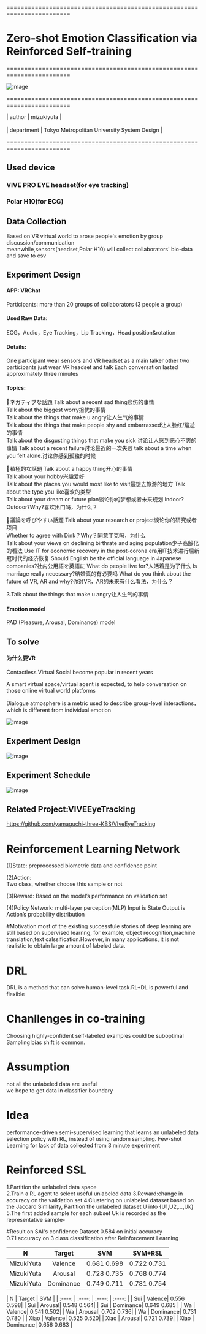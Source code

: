 ========================================================================

# Zero-shot Emotion Classification via Reinforced Self-training

========================================================================

![image](https://user-images.githubusercontent.com/26008298/132282618-0440b99c-af47-4e75-9c45-2253ba94f59d.png)

========================================================================

| author | mizukiyuta | <br />   
| department | Tokyo Metropolitan University System Design |  <br />

========================================================================

## Used device

### VIVE PRO EYE headset(for eye tracking)

### Polar H10(for ECG)

## Data Collection
Based on VR virtual world to arose people's emotion by group discussion/communication<br /> 
meanwhile,sensors(headset,Polar H10) will collect collaborators' bio-data and save to csv 

## Experiment Design
#### APP: VRChat
Participants: more than 20 groups of collaborators (3 people a group)
#### Used Raw Data: 
ECG，Audio，Eye Tracking，Lip Tracking，Head position&rotation

#### Details:	
One participant wear sensors and VR headset as a main talker
other two participants just wear VR headset and talk
Each conversation lasted approximately three minutes
#### Topics:
ネガティブな話題
Talk about a recent sad thing悲伤的事情  
Talk about the biggest worry担忧的事情  
Talk about the things that make u angry让人生气的事情  
Talk about the things that make people shy and embarrassed让人脸红/尴尬的事情  
Talk about the disgusting things that make you sick 讨论让人感到恶心不爽的事情
Talk about a recent failure讨论最近的一次失败
talk about a time when you felt alone.讨论你感到孤独的时候

積極的な話題
Talk about a happy thing开心的事情  
Talk about your hobby兴趣爱好  
Talk about the places you would most like to visit最想去旅游的地方
Talk about the type you like喜欢的类型  
Talk about your dream or future plan谈论你的梦想或者未来规划
Indoor?Outdoor?Why?喜欢出门吗，为什么？

議論を呼びやすい話題
Talk about your research or project谈论你的研究或者项目  
Whether to agree with Dink？Why？同意丁克吗，为什么  
Talk about your views on declining birthrate and aging population少子高齢化的看法
Use IT for economic recovery in the post-corona era用IT技术进行后新冠时代的经济恢复
Should English be the official language in Japanese companies?社内公用語を英語に
What do people live for?人活着是为了什么
Is marriage really necessary?结婚真的有必要吗
What do you think about the future of VR, AR and why?你对VR，AR的未来有什么看法，为什么？



3.Talk about the things that make u angry让人生气的事情
#### Emotion model
PAD (Pleasure, Arousal, Dominance) model

## To solve

#### 为什么要VR

Contactless Virtual Social become popular in recent years  

  
A smart virtual space/virtual agent is expected,
to help conversation on those online virtual world platforms

  
Dialogue atmosphere is a metric used to describe group-level interactions，which is different from individual emotion   

![image](https://user-images.githubusercontent.com/26008298/175459385-0af61f3d-3281-4470-bc40-1ed7ae706b6d.png)

## Experiment Design


![image](https://user-images.githubusercontent.com/26008298/175459542-99416628-b7be-430f-be25-11bc93b64de7.png)  

## Experiment Schedule
![image](https://user-images.githubusercontent.com/26008298/175459710-ff16b530-cf69-4324-8133-b99853e133e6.png)  

## Related Project:VIVEEyeTracking  
https://github.com/yamaguchi-three-KBS/VIveEyeTracking


# Reinforcement Learning Network
(1)State:
	preprocessed biometric data and confidence point

(2)Action:  
	Two class, whether choose this sample or not

(3)Reward:
	Based on the model’s performance on validation set

(4)Policy Network: 
	multi-layer perception(MLP)
	Input is State
	Output is Action’s probability distribution

#Motivation
most of the existing successfule stories of deep learning are still based on supervised learnng,
for example, object recognition,machine translation,text calssification.However, in many applications, 
it is not realistic to obtain large amount of labeled data.  

# DRL
DRL is a method that can solve human-level task.RL+DL is powerful and flexible

# Chanllenges in co-training
Choosing highly-confident self-labeled examples could be suboptimal  
Sampling bias shift is common.

# Assumption
not all the unlabeled data are useful  
we hope to get data in classifier boundary  

# Idea
performance-driven semi-supervised learning that learns an unlabeled data selection policy with RL,
instead of using random sampling.
Few-shot Learning for lack of data collected from 3 minute experiment
# Reinforced SSL
1.Partition the unlabeled data space  
2.Train a RL agent to select useful unlabeled data
3.Reward:change in accuracy on the validation set
4.Clustering on unlabeled dataset based on the Jaccard Similarity, Partition the unlabeled dataset U into {U1,U2,...,Uk}
5.The first added sample for each subset Uk is recorded as the representative sample-

#Result on SAI's confidence Dataset
0.584 on initial accuracy  
0.71 accuracy on 3 class classification after Reinforcement Learning

| N | Target | SVM | SVM+RSL |
|  :----:   | :----: | :----: | :----: |
| MizukiYuta	 | Valence| 0.681 0.698| 0.722 0.731 |
| MizukiYuta	 | Arousal| 0.728  0.735| 0.768 0.774 |
| MizukiYuta	 | Dominance| 0.749 0.711 | 0.781 0.754|


| N | Target | SVM | 
|  :----:   | :----: | :----: | :----: |
| Sui	 | Valence| 0.556 0.598| 
| Sui	 | Arousal| 0.548  0.564| 
| Sui	 | Dominance| 0.649 0.685 |
| Wa	 | Valence| 0.541 0.502| 
| Wa	 | Arousal| 0.702  0.736| 
| Wa	 | Dominance| 0.731 0.780 |
| Xiao	 | Valence| 0.525 0.520| 
| Xiao	 | Arousal| 0.721  0.739| 
| Xiao	 | Dominance| 0.656 0.683 |

